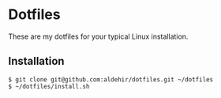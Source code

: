 # Dotfiles
These are my dotfiles for your typical Linux installation.

## Installation
    $ git clone git@github.com:aldehir/dotfiles.git ~/dotfiles
    $ ~/dotfiles/install.sh

